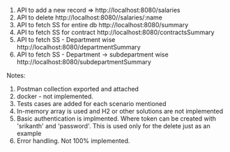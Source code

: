 1. API to add a new record => 
    http://localhost:8080/salaries
2. API to delete
    http://localhost:8080//salaries/:name
3. API to fetch SS for entire db
    http://localhost:8080/summary
4. API to fetch SS for contract
    http://localhost:8080/contractsSummary
5. API to fetch SS - Department wise
    http://localhost:8080/departmentSummary
6. API to fetch SS - Department -> subdepartment wise 
    http://localhost:8080/subdepartmentSummary

Notes:
 1. Postman collection exported and attached 
 2. docker - not implemented.
 3. Tests cases are added for each scenario mentioned
 4. In-memory array is used and H2 or other solutions are not implemented
 5. Basic authentication is implmented. Where token can be created with 'srikanth' and 'password'. This is used only for the delete just as an example
 6. Error handling. Not 100% implemented. 

